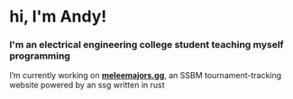 <h1>hi, I'm Andy!</h1>
<h3>I'm an electrical engineering college student teaching myself programming</h3>

I’m currently working on **<a href="https://github.com/jtof-dev/meleemajors.gg" target="_blank">meleemajors.gg</a>**, an SSBM tournament-tracking website powered by an ssg written in rust
